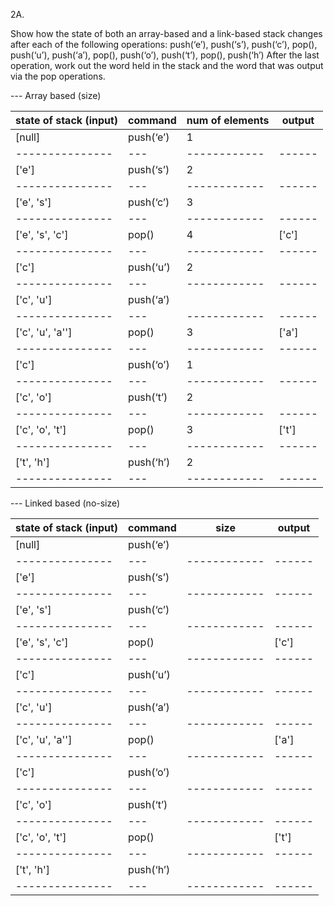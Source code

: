 



2A. 

Show how the state of both an array-based and a link-based stack changes after 
each of the following operations: push(‘e’), push(‘s’), push(‘c’), pop(), 
push(‘u’), push(‘a’), pop(), push(‘o’), push(‘t’), pop(), push(‘h’) After the 
last operation, work out the word held in the stack and the word that was output 
via the pop operations. 


--- Array based (size)

| state of stack (input) | command   | num of elements | output |
| ---------------------- | --------- | --------------- | ------ |
| [null]                 | push(‘e’) | 1               |        |
| ---------------        | ---       | ------------    | ------ |
| ['e']                  | push(‘s’) | 2               |        |
| ---------------        | ---       | ------------    | ------ |
| ['e', 's']             | push(‘c’) | 3               |        |
| ---------------        | ---       | ------------    | ------ |
| ['e', 's', 'c']        | pop()     | 4               | ['c']  |
| ---------------        | ---       | ------------    | ------ |
| ['c']                  | push(‘u’) | 2               |        |
| ---------------        | ---       | ------------    | ------ |
| ['c', 'u']             | push(‘a’) |                 |        |
| ---------------        | ---       | ------------    | ------ |
| ['c', 'u', 'a'']       | pop()     | 3               | ['a']  |
| ---------------        | ---       | ------------    | ------ |
| ['c']                  | push(‘o’) | 1               |        |
| ---------------        | ---       | ------------    | ------ |
| ['c', 'o']             | push(‘t’) | 2               |        |
| ---------------        | ---       | ------------    | ------ |
| ['c', 'o', 't']        | pop()     | 3               | ['t']  |
| ---------------        | ---       | ------------    | ------ |
| ['t', 'h']             | push(‘h’) | 2               |        |
| ---------------        | ---       | ------------    | ------ |


--- Linked based (no-size)

| state of stack (input) | command   | size         | output |
| ---------------------- | --------- | ------------ | ------ |
| [null]                 | push(‘e’) |              |        |
| ---------------        | ---       | ------------ | ------ |
| ['e']                  | push(‘s’) |              |        |
| ---------------        | ---       | ------------ | ------ |
| ['e', 's']             | push(‘c’) |              |        |
| ---------------        | ---       | ------------ | ------ |
| ['e', 's', 'c']        | pop()     |              | ['c']  |
| ---------------        | ---       | ------------ | ------ |
| ['c']                  | push(‘u’) |              |        |
| ---------------        | ---       | ------------ | ------ |
| ['c', 'u']             | push(‘a’) |              |        |
| ---------------        | ---       | ------------ | ------ |
| ['c', 'u', 'a'']       | pop()     |              | ['a']  |
| ---------------        | ---       | ------------ | ------ |
| ['c']                  | push(‘o’) |              |        |
| ---------------        | ---       | ------------ | ------ |
| ['c', 'o']             | push(‘t’) |              |        |
| ---------------        | ---       | ------------ | ------ |
| ['c', 'o', 't']        | pop()     |              | ['t']  |
| ---------------        | ---       | ------------ | ------ |
| ['t', 'h']             | push(‘h’) |              |        |
| ---------------        | ---       | ------------ | ------ |